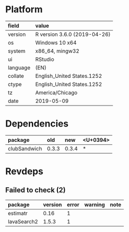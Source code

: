 # Platform

|field    |value                        |
|:--------|:----------------------------|
|version  |R version 3.6.0 (2019-04-26) |
|os       |Windows 10 x64               |
|system   |x86_64, mingw32              |
|ui       |RStudio                      |
|language |(EN)                         |
|collate  |English_United States.1252   |
|ctype    |English_United States.1252   |
|tz       |America/Chicago              |
|date     |2019-05-09                   |

# Dependencies

|package      |old   |new   |<U+0394>  |
|:------------|:-----|:-----|:--|
|clubSandwich |0.3.3 |0.3.4 |*  |

# Revdeps

## Failed to check (2)

|package     |version |error |warning |note |
|:-----------|:-------|:-----|:-------|:----|
|estimatr    |0.16    |1     |        |     |
|lavaSearch2 |1.5.3   |1     |        |     |

